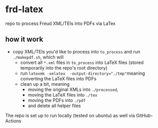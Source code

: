 # frd-latex
repo to process Freud XML/TEIs into PDFs via LaTex


## how it work

* copy XML/TEIs you'd like to process into `to_process` and run `./makepdf.sh`, which will
  * convert all `*.xml` files in `to_process` into LaTeX files (stored temporarily into the repo's root directory)
  * run `latexmk -xelatex  -output-directory="./tmp"`meaning converting the LaTeX files into PDFs
  * clean up a bit, meaning
    * moving the original XMLs into `./processed`,
    * moving the LaTeX files into `./tex`
    * moving the PDFs into `./pdf`
    * and delete all helper files

The repo is set up to run locally (tested on ubuntu) as well via GitHub-Actions